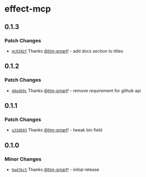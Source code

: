 # effect-mcp

## 0.1.3

### Patch Changes

- [`4c9392f`](https://github.com/tim-smart/effect-mcp/commit/4c9392f3124f43c9413533629572608020210282) Thanks [@tim-smart](https://github.com/tim-smart)! - add docs section to titles

## 0.1.2

### Patch Changes

- [`49adb9c`](https://github.com/tim-smart/effect-mcp/commit/49adb9c99a8586918df9fea698519c3ff911fc46) Thanks [@tim-smart](https://github.com/tim-smart)! - remove requirement for github api

## 0.1.1

### Patch Changes

- [`a33db93`](https://github.com/tim-smart/effect-mcp/commit/a33db93807530b6ba2aed0a51eb4a9f9b55eb499) Thanks [@tim-smart](https://github.com/tim-smart)! - tweak bin field

## 0.1.0

### Minor Changes

- [`9a47bc5`](https://github.com/tim-smart/effect-mcp/commit/9a47bc56e22aab9dd5ea1b196d4cf19e2280a1c7) Thanks [@tim-smart](https://github.com/tim-smart)! - initial release
